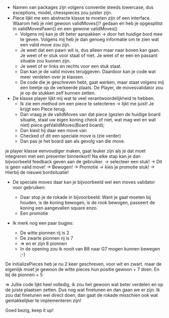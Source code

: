 + Namen van packages zijn volgens conventie steeds lowercase, dus exceptions, model, chesspieces zou juister zijn.
+ Piece lijkt me een abstracte klasse te moeten zijn of een interface.  Waarom heb je niet gewoon validMoves()? gedaan en heb je opgesplitst in validMovesPawn() en een gewone validMoves()
  + Volgens mij kan je dit beter aanpakken -> door het huidige bord mee te geven.  Volgens mij heb je dan genoeg informatie om te zien wat een valid move zou zijn.
  + Je weet dat een pawn wit is, dus alleen maar naar boven kan gaan.  Je weet of er stuk voor staat of niet.  Je weet of er een en passant situatie zou kunnen zijn.
  + Je weet of er links en rechts voor een stuk staat.
  + Dan kan je de valid moves teruggeven. Daardoor kan je code wat meer verdelen over je klassen.
  + De code die je geschreven hebt, gaat werken, maar staat volgens mij een beetje op de verkeerde plaats. De Player, de movesvalidator zou je op de stukken zelf kunnen zetten.
+ De klasse player lijkt mij wat te veel verantwoordelijkheid te hebben.
  + Ik zie een method om een piece te selecteren -> lijkt me juist!  Je krijgt een Piece terug.
  + Dan vraag je de validMoves van dat piece (gezien de huidige board situatie, staat uw eigen koning check of niet, wat mag wel en wat niet)  piece.getValidMoves(Board board);
  + Dan kiest hij daar een move van
  + Checked of dit een speciale move is (zie verder)
  + Dan pas je het board aan als gevolg van die move.

je player klasse eenvoudiger maken, gaat leuker zijn als je dat moet integreren met een presenter binnenkort!
Na elke stap kan je dan bijvoorbeeld feedback geven aan de gebruiker.
-> selecteer een stuk!
-> Dit is geen valid move!
-> Bewogen!
-> Promotie -> kies je promotie stuk!
-> Hierbij de nieuwe bordsituatie!


+ De speciale moves daar kan je bijvoorbeeld wel een moves validator voor gebruiken:
  + Daar stop je de rokade in bijvoorbeeld:  Want je gaat moeten bij houden, is de koning bewogen, is de rook bewogen, passeert de koning een aangevallen square enzo.
  + Een promotie

+ Ik merk nog een paar bugjes:
  + De witte pionnen rij is 2
  + De zwarte pionnen rij is 7
  + => en er zijn 8 pionnen
  + In de opening zou ik nooit van B8 naar G7 mogen kunnen bewegen ;-)

De initializePieces heb je nu 2 keer geschreven, voor wit en zwart.
  maar de eigenlijk moet je gewoon de witte pieces hun positie gewoon + 7 doen.
  En bij de pionnen + 5

=> Jullie code lijkt heel volledig, ik zou het gewoon wat beter verdelen en op de juiste plaatsen zetten.
Dus nog wat finetunen en dan gaan we er zijn.
Ik zou dat finetunen wel direct doen, dan gaat de rokade misschien ook wat gemakkelijker te implementeren zijn!

Goed bezig, keep it up!
  
